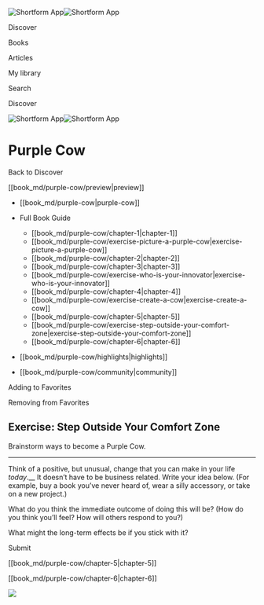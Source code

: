 ![Shortform App](/img/logo.36a2399e.svg)![Shortform App](/img/logo-dark.70c1b072.svg)

Discover

Books

Articles

My library

Search

Discover

![Shortform App](/img/logo.36a2399e.svg)![Shortform App](/img/logo-dark.70c1b072.svg)

# Purple Cow

Back to Discover

[[book_md/purple-cow/preview|preview]]

  * [[book_md/purple-cow|purple-cow]]
  * Full Book Guide

    * [[book_md/purple-cow/chapter-1|chapter-1]]
    * [[book_md/purple-cow/exercise-picture-a-purple-cow|exercise-picture-a-purple-cow]]
    * [[book_md/purple-cow/chapter-2|chapter-2]]
    * [[book_md/purple-cow/chapter-3|chapter-3]]
    * [[book_md/purple-cow/exercise-who-is-your-innovator|exercise-who-is-your-innovator]]
    * [[book_md/purple-cow/chapter-4|chapter-4]]
    * [[book_md/purple-cow/exercise-create-a-cow|exercise-create-a-cow]]
    * [[book_md/purple-cow/chapter-5|chapter-5]]
    * [[book_md/purple-cow/exercise-step-outside-your-comfort-zone|exercise-step-outside-your-comfort-zone]]
    * [[book_md/purple-cow/chapter-6|chapter-6]]
  * [[book_md/purple-cow/highlights|highlights]]
  * [[book_md/purple-cow/community|community]]



Adding to Favorites 

Removing from Favorites 

## Exercise: Step Outside Your Comfort Zone

Brainstorm ways to become a Purple Cow.

* * *

Think of a positive, but unusual, change that you can make in your life _today_.__ It doesn’t have to be business related. Write your idea below. (For example, buy a book you’ve never heard of, wear a silly accessory, or take on a new project.)

What do you think the immediate outcome of doing this will be? (How do you think you’ll feel? How will others respond to you?)

What might the long-term effects be if you stick with it?

Submit 

[[book_md/purple-cow/chapter-5|chapter-5]]

[[book_md/purple-cow/chapter-6|chapter-6]]

![](https://bat.bing.com/action/0?ti=56018282&Ver=2&mid=bc88a249-5672-43e5-a72b-681c9d1692c5&sid=f30c5e70639211ee87d33f0876d93783&vid=f30c9700639211eeb3a75d830392c94f&vids=0&msclkid=N&pi=0&lg=en-US&sw=800&sh=600&sc=24&nwd=1&tl=Shortform%20%7C%20Book&p=https%3A%2F%2Fwww.shortform.com%2Fapp%2Fbook%2Fpurple-cow%2Fexercise-step-outside-your-comfort-zone&r=&lt=384&evt=pageLoad&sv=1&rn=149737)
